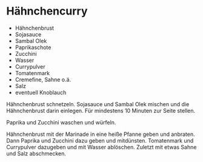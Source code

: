 # Hähnchencurry

* Hähnchenbrust
* Sojasauce
* Sambal Olek
* Paprikaschote
* Zucchini
* Wasser
* Currypulver
* Tomatenmark
* Cremefine, Sahne o.ä.
* Salz
* eventuell Knoblauch

Hähnchenbrust schnetzeln. Sojasauce und Sambal Olek mischen und die Hähnchenbrust darin einlegen. Für mindestens 10 Minuten zur Seite stellen.

Paprika und Zucchini waschen und würfeln.

Hähnchenbrust mit der Marinade in eine heiße Pfanne geben und anbraten. Dann Paprika und Zucchini dazu geben und mitdünsten. Tomatenmark und Currypulver dazugeben und mit Wasser ablöschen.
Zuletzt mit etwas Sahne und Salz abschmecken.

